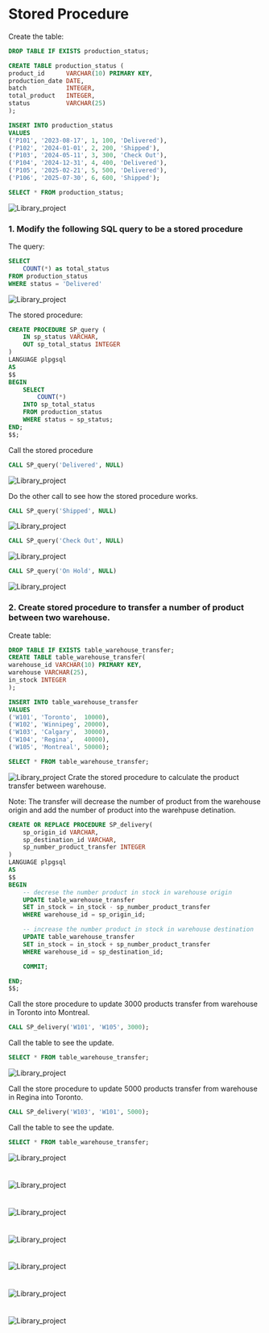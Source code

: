 # Stored Procedure

Create  the table:
```sql
DROP TABLE IF EXISTS production_status;

CREATE TABLE production_status (
product_id      VARCHAR(10) PRIMARY KEY,
production_date DATE,
batch           INTEGER,
total_product   INTEGER,
status          VARCHAR(25)
);

INSERT INTO production_status
VALUES
('P101', '2023-08-17', 1, 100, 'Delivered'),
('P102', '2024-01-01', 2, 200, 'Shipped'),
('P103', '2024-05-11', 3, 300, 'Check Out'),
('P104', '2024-12-31', 4, 400, 'Delivered'),
('P105', '2025-02-21', 5, 500, 'Delivered'),
('P106', '2025-07-30', 6, 600, 'Shipped');

SELECT * FROM production_status;
```
![Library_project](https://github.com/imdwipayana/PostgreSQL/blob/main/SQL%20Intermediate/Stored%20Procedure/image/table1.png)


### 1. Modify the following SQL query to be a stored procedure
The query:
```sql
SELECT
	COUNT(*) as total_status
FROM production_status
WHERE status = 'Delivered'
```
![Library_project](https://github.com/imdwipayana/PostgreSQL/blob/main/SQL%20Intermediate/Stored%20Procedure/image/number22query.png)

The stored procedure:
```sql
CREATE PROCEDURE SP_query (
	IN sp_status VARCHAR,
	OUT sp_total_status INTEGER
)
LANGUAGE plpgsql
AS
$$
BEGIN
	SELECT
		COUNT(*)
	INTO sp_total_status
	FROM production_status
	WHERE status = sp_status;
END;
$$;
```
Call the stored procedure
```sql
CALL SP_query('Delivered', NULL)
```
![Library_project](https://github.com/imdwipayana/PostgreSQL/blob/main/SQL%20Intermediate/Stored%20Procedure/image/number11update1.png)

Do the other call to see how the stored procedure works.
```sql
CALL SP_query('Shipped', NULL)
```
![Library_project](https://github.com/imdwipayana/PostgreSQL/blob/main/SQL%20Intermediate/Stored%20Procedure/image/number11update2.png)

```sql
CALL SP_query('Check Out', NULL)
```
![Library_project](https://github.com/imdwipayana/PostgreSQL/blob/main/SQL%20Intermediate/Stored%20Procedure/image/number11update3.png)

```sql
CALL SP_query('On Hold', NULL)
```
![Library_project](https://github.com/imdwipayana/PostgreSQL/blob/main/SQL%20Intermediate/Stored%20Procedure/image/number11update4.png)


### 2. Create stored procedure to transfer a number of product between two warehouse.
Create table:
```sql
DROP TABLE IF EXISTS table_warehouse_transfer;
CREATE TABLE table_warehouse_transfer(
warehouse_id VARCHAR(10) PRIMARY KEY,
warehouse VARCHAR(25),
in_stock INTEGER
);

INSERT INTO table_warehouse_transfer
VALUES
('W101', 'Toronto',  10000),
('W102', 'Winnipeg', 20000),
('W103', 'Calgary',  30000),
('W104', 'Regina',   40000),
('W105', 'Montreal', 50000);

SELECT * FROM table_warehouse_transfer;
```

![Library_project](https://github.com/imdwipayana/PostgreSQL/blob/main/SQL%20Intermediate/Stored%20Procedure/image/number22table.png)
Crate the stored procedure to calculate the product transfer between warehouse.

Note: The transfer will decrease the number of product from the warehouse origin and add the number of product into the warehpuse detination.

```sql
CREATE OR REPLACE PROCEDURE SP_delivery(
	sp_origin_id VARCHAR,
	sp_destination_id VARCHAR,
	sp_number_product_transfer INTEGER
)
LANGUAGE plpgsql
AS
$$
BEGIN
	-- decrese the number product in stock in warehouse origin
	UPDATE table_warehouse_transfer
	SET in_stock = in_stock - sp_number_product_transfer
	WHERE warehouse_id = sp_origin_id;

	-- increase the number product in stock in warehouse destination
	UPDATE table_warehouse_transfer
	SET in_stock = in_stock + sp_number_product_transfer
	WHERE warehouse_id = sp_destination_id;

	COMMIT;

END;
$$;
```
Call the store procedure to update 3000 products transfer from warehouse in Toronto into Montreal.
```sql
CALL SP_delivery('W101', 'W105', 3000);
```
Call the table to see the update.
```sql
SELECT * FROM table_warehouse_transfer;
```
![Library_project](https://github.com/imdwipayana/PostgreSQL/blob/main/SQL%20Intermediate/Stored%20Procedure/image/number22update1.png)

Call the store procedure to update 5000 products transfer from warehouse in Regina into Toronto.
```sql
CALL SP_delivery('W103', 'W101', 5000);
```
Call the table to see the update.
```sql
SELECT * FROM table_warehouse_transfer;
```
![Library_project](https://github.com/imdwipayana/PostgreSQL/blob/main/SQL%20Intermediate/Stored%20Procedure/image/number22update2.png)


### 

```sql

```

![Library_project]()

### 

```sql

```

![Library_project]()

### 

```sql

```

![Library_project]()

### 

```sql

```

![Library_project]()

### 

```sql

```

![Library_project]()

### 

```sql

```

![Library_project]()


